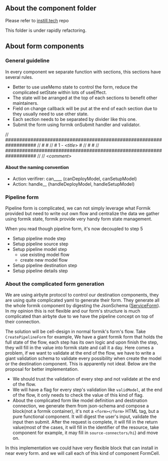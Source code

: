 ## About the component folder

Please refer to [instill.tech](https://github.com/instill-ai/instill.tech/tree/main/src/components) repo

This folder is under rapidly refactoring.

## About form components

### General guideline

In every component we separate function with sections, this sections have several rules.

- Better to use useMemo state to control the form, reduce the complicated setState within lots of useEffect.
- The state will be arranged at the top of each sections to benefit other maintainers.
- Field on change callback will be put at the end of each section due to they usually need to use other state.
- Each section needs to be separated by divider like this one.
- Submit the form using formik onSubmit handler and validator.

// ###################################################################
// # #
// # 1 - <_title_> #
// # #
// ###################################################################
//
// <_comment_>

#### About the naming convention

- Action verifirer: can\_\_\_\_ (canDeployModel, canSetupModel)
- Action: handle\_\_ (handleDeployModel, handleSetupModel)

### Pipeline form

Pipeline form is complicated, we can not simply leverage what Formik provided but need to write out own flow and centralize the data we gather using formik state, formik provide very handy form state management.

When you read though pipeline form, it's now decoupled to step 5

- Setup pipeline mode step
- Setup pipeline source step
- Setup pipeline model step
  - use existing model flow
  - create new model flow
- Setup pipeline destination step
- Setup pipeline details step

### About the complicated form generation

We are using airbyte protocol to control our destination components, they are using quite complicated yaml to generate their form. They generate all the whole formik component by digesting the JsonSchema ([ServiceForm](https://github.com/airbytehq/airbyte/blob/8076b56f3718d6fe054b660a838f2c1c6890ffc2/airbyte-webapp/src/views/Connector/ServiceForm/ServiceForm.tsx)). In my opinion this is not flexible and our form's structure is much complicated than airbyte due to we have the pipeline concept on top of their connection.

The solution will be cell-design in normal formik's form's flow. Take `CreatePipelineForm` for example, We have a giant formik form that holds the full state of the flow, each step has its own logic and upon finish the step, they will fill in the value into formik state and call it a day. Here comes a problem, if we want to validate at the end of the flow, we have to write a giant validation schema to validate every possibility when create the model or the destination component. This is apparently not ideal. Below are the proposal for better implementation.

- We should trust the validation of every step and not validate at the end of the flow.
- We will have a flag for every step's validation like `validModel`, at the end of the flow, it only needs to check the value of this kind of flag.
- About the complicated form like model definition and destination connection, we generate them from json-schema and compose a block(not a formik container), it's not a `<form></form>` HTML tag, but a pure functional component. It will digest the user's input, validate the input then submit. After the request is complete, it will fill in the return value(most of the cases, it will fill in the identifier of the resource, take component for example, it may fill in `source-connectors/hi`) and move on.

In this implementation we could have very flexible block that can install in near every form. and we will call each of this kind of component FormCell.
